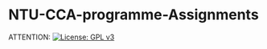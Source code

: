 # NTU-CCA-programme-Assignments
ATTENTION:
[![License: GPL v3](https://img.shields.io/badge/License-GPLv3-blue.svg)](https://www.gnu.org/licenses/gpl-3.0)
